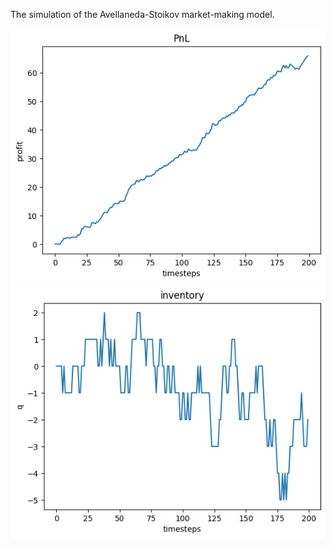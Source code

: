The simulation of the Avellaneda-Stoikov market-making model.

![](https://github.com/pe049395/Market-Making/blob/9f83a2b8149ea29be7eadfb005098172032ae977/Avellaneda-Stoikov/PnL.png)
![](https://github.com/pe049395/Market-Making/blob/9f83a2b8149ea29be7eadfb005098172032ae977/Avellaneda-Stoikov/inventory.png)
